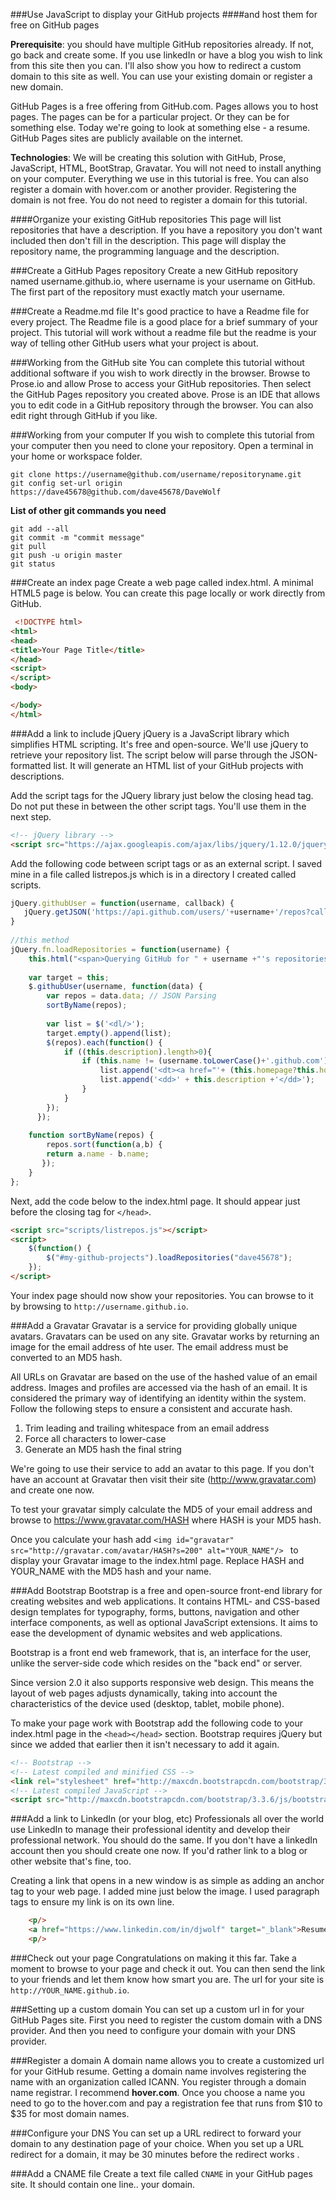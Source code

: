 <!--
https://api.github.com/users/dave45678/repos
-->
###Use JavaScript to display your GitHub projects
####and host them for free on GitHub pages


**Prerequisite**: you should have multiple GitHub repositories already. If not, go back and create some. If you use linkedIn or have a blog you wish to link from this site then you can. I'll also show you how to redirect a custom domain to this site as well. You can use your existing domain or register a new domain. 

GitHub Pages is a free offering from GitHub.com. Pages allows you to host pages. The pages can be for a particular project. Or they can be for something else. Today we're going to look at something else - a resume. GitHub Pages sites are publicly available on the internet. 

**Technologies**: We will be creating this solution with GitHub, Prose, JavaScript, HTML, BootStrap, Gravatar. You will not need to install anything on your computer. Everything we use in this tutorial is free. You can also register a domain with  hover.com or another provider. Registering the domain is not free. You do not need to register a domain for this tutorial.  

####Organize your existing GitHub repositories
This page will list repositories that have a description. If you have a repository you don't want included then don't fill in the description. This page will display the repository name, the programming language and the description.

###Create a GitHub Pages repository
Create a new GitHub repository named username.github.io, where username is your username on GitHub.  The first part of the repository must exactly match your username. 

###Create a Readme.md file
It's good practice to have a Readme file for every project. The Readme file  is a good place for a brief summary of your project. This tutorial will work without a readme file but the readme is your way of telling other GitHub users what your project is about.

###Working from the GitHub site
You can complete this tutorial without additional software if you wish to work directly in the browser. Browse to Prose.io and allow Prose to access your GitHub repositories. Then select the GitHub Pages repository you created above. Prose is an IDE that allows you to edit code in a GitHub repository through the browser. You can also edit right through GitHub if you like.

###Working from your computer
If you wish to complete this tutorial from your computer then you need to clone your repository. Open a terminal in your home or workspace folder. 

```
git clone https://username@github.com/username/repositoryname.git
git config set-url origin https://dave45678@github.com/dave45678/DaveWolf
```

**List of other git commands you need**
```
git add --all
git commit -m "commit message"
git pull
git push -u origin master
git status
```

###Create an index page 
Create a web page called index.html.  A minimal HTML5 page is below. You can create this page locally or work directly from GitHub. 
```html
 <!DOCTYPE html>
<html>
<head>
<title>Your Page Title</title>
</head>
<script>
</script>
<body>

</body>
</html> 
```

###Add a link to include jQuery
jQuery is a JavaScript library which simplifies HTML scripting. It's free and open-source. We'll use jQuery to retrieve your repository list. The script below will parse through the JSON-formatted list. It will generate an HTML list of your GitHub projects with descriptions.

Add the script tags for the JQuery library just below the closing head tag. Do not put these in between the other script tags. You'll use them in the next step. 
```html
<!-- jQuery library -->
<script src="https://ajax.googleapis.com/ajax/libs/jquery/1.12.0/jquery.min.js"></script>
```

Add the following code between script tags or as an external script. I saved mine in a file called listrepos.js which is in a directory I created called scripts.


```javascript
jQuery.githubUser = function(username, callback) {
   jQuery.getJSON('https://api.github.com/users/'+username+'/repos?callback=?',callback)
}
 
//this method
jQuery.fn.loadRepositories = function(username) {
    this.html("<span>Querying GitHub for " + username +"'s repositories...</span>");
     
    var target = this;
    $.githubUser(username, function(data) {
        var repos = data.data; // JSON Parsing
        sortByName(repos);    
     
        var list = $('<dl/>');
        target.empty().append(list);
        $(repos).each(function() {
        	if ((this.description).length>0){
	            if (this.name != (username.toLowerCase()+'.github.com')) {
	                list.append('<dt><a href="'+ (this.homepage?this.homepage:this.html_url) +'">' + this.name + '</a> <em>'+(this.language?('('+this.language+')'):'')+'</em></dt>');
	                list.append('<dd>' + this.description +'</dd>');
	            }
        	}
        });      
      });
      
    function sortByName(repos) {
        repos.sort(function(a,b) {
        return a.name - b.name;
       });
    }
};

```
Next, add the code below to the index.html page. It should appear just before the closing tag for ```</head>```.


```html
<script src="scripts/listrepos.js"></script>
<script>
    $(function() {
        $("#my-github-projects").loadRepositories("dave45678");
    });
</script>
```
Your index page should now show your repositories. You can browse to it by browsing to ```http://username.github.io```.

###Add a Gravatar
Gravatar is a service for providing globally unique avatars. Gravatars can be used on any site. Gravatar works by returning an image for the email address of hte user. The email address must be converted to an MD5 hash.

All URLs on Gravatar are based on the use of the hashed value of an email address. Images and profiles are accessed via the hash of an email. It is considered the primary way of identifying an identity within the system. Follow the following steps to ensure a consistent and accurate hash.
1. Trim leading and trailing whitespace from an email address
2. Force all characters to lower-case
3. Generate an MD5 hash the final string

We're going to use their service to add an avatar to this page. If you don't have an account at Gravatar then visit their site (http://www.gravatar.com) and create one now. 

To test your gravatar simply calculate the MD5 of your email address and browse to https://www.gravatar.com/HASH where HASH is your MD5 hash. 

Once you calculate your hash add ```<img id="gravatar" src="http://gravatar.com/avatar/HASH?s=200" alt="YOUR_NAME"/> ``` to display your Gravatar image to the index.html page. Replace HASH and YOUR_NAME with the MD5 hash and your name.


###Add Bootstrap
Bootstrap is a free and open-source front-end library for creating websites and web applications. It contains HTML- and CSS-based design templates for typography, forms, buttons, navigation and other interface components, as well as optional JavaScript extensions. It aims to ease the development of dynamic websites and web applications.

Bootstrap is a front end web framework, that is, an interface for the user, unlike the server-side code which resides on the "back end" or server.

Since version 2.0 it also supports responsive web design. This means the layout of web pages adjusts dynamically, taking into account the characteristics of the device used (desktop, tablet, mobile phone).

To make your page work with Bootstrap add the following code to your index.html page in the ```<head></head>``` section. Bootstrap requires jQuery but since we added that earlier then it isn't necessary to add it again.

```html
<!-- Bootstrap -->
<!-- Latest compiled and minified CSS -->
<link rel="stylesheet" href="http://maxcdn.bootstrapcdn.com/bootstrap/3.3.6/css/bootstrap.min.css">
<!-- Latest compiled JavaScript -->
<script src="http://maxcdn.bootstrapcdn.com/bootstrap/3.3.6/js/bootstrap.min.js"></script>
```

###Add a link to LinkedIn (or your blog, etc)
Professionals all over the world use LinkedIn to manage their professional identity and develop their professional network. You should do the same. If you don't have a linkedIn account then you should create one now. If you'd rather link to a blog or other website that's fine, too.

Creating a link that opens in a new window is as simple as adding an anchor tag to your web page. I added mine just below the image. I used paragraph tags to ensure my link is on its own line.

```html
    <p/>
    <a href="https://www.linkedin.com/in/djwolf" target="_blank">Resume (New Window)</a>
    <p/>
```

###Check out your page
Congratulations on making it this far. Take a moment to browse to your page and check it out. You can then send the link to your friends and let them know how smart you are. The url for your site is ```http://YOUR_NAME.github.io```.

###Setting up a custom domain
You can set up a custom url in for your GitHub Pages site. First you need to register the custom domain with a DNS provider. And then you need to configure your domain with your DNS provider.

###Register a domain
A domain name allows you to create a customized url for your GitHub resume. Getting a domain name involves registering the name with an organization called ICANN. You register through a domain name registrar. I recommend **hover.com**. Once you choose a name you need to go to the hover.com and pay a registration fee that runs from $10 to $35 for most domain names.

###Configure your DNS
You can set up a URL redirect to forward your domain to any destination page of your choice. When you set up a URL redirect for a domain, it may be 30 minutes before the redirect works .

###Add a CNAME file
Create a text file called ```CNAME``` in your GitHub pages site. It should contain one line.. your domain. 
